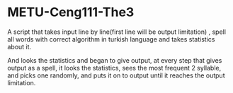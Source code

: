 # METU-Ceng111-The3

A script that takes input line by line(first line will be output limitation) , spell all words with correct algorithm in turkish language and takes statistics about it.


And looks the statistics and began to give output, at every step that gives output as a spell, it looks the statistics, sees the most frequent 2 syllable, and picks one randomly, and puts it on to output until it reaches the output limitation.
